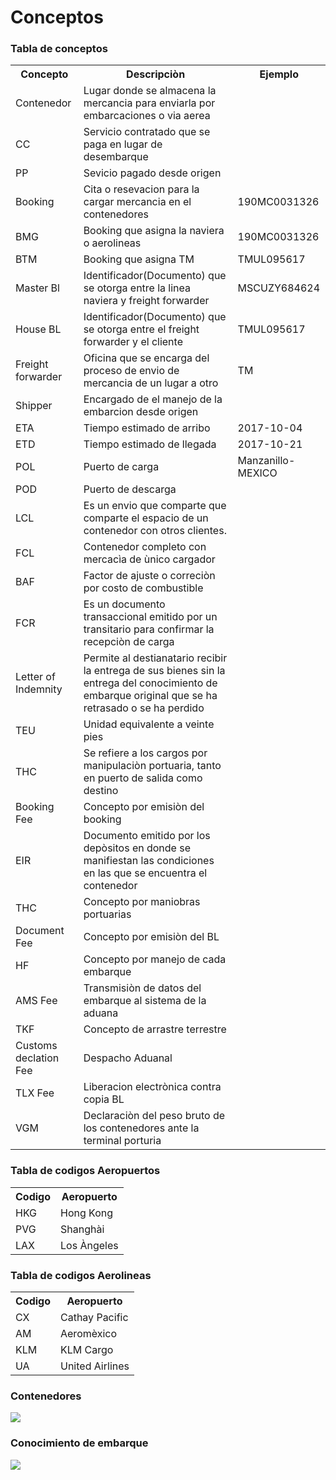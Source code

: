 # Conceptos

### Tabla de conceptos

<table style="width:100%">
    <tr>
        <th>Concepto</th>
        <th>Descripciòn</th>
        <th>Ejemplo</th>
    </tr>
    <tr>
        <td>Contenedor</td>
        <td>Lugar donde se almacena la mercancia para enviarla por embarcaciones o via aerea</td>
        <td></td>
    </tr>
    <tr>
        <td>CC</td>
        <td>Servicio contratado que se paga en lugar de desembarque</td>
        <td></td>
    </tr>
    <tr>
        <td>PP</td>
        <td>Sevicio pagado desde origen</td>
        <td></td>
    </tr>
    <tr>
        <td>Booking</td>
        <td>Cita o resevacion para la cargar mercancia en el contenedores</td>
        <td>190MC0031326</td>
    </tr>
    <tr>
        <td>BMG</td>
        <td>Booking que asigna la naviera o aerolineas</td>
        <td>190MC0031326</td>
    </tr>
    <tr>
        <td>BTM</td>
        <td>Booking que asigna TM</td>
        <td>TMUL095617</td>
    </tr>
    <tr>
        <td>Master Bl</td>
        <td>Identificador(Documento) que se otorga entre la linea naviera y freight forwarder</td>
        <td>MSCUZY684624</td>
    </tr>
    <tr>
        <td>House BL</td>
        <td>Identificador(Documento) que se otorga entre el freight forwarder y el cliente</td>
        <td>TMUL095617</td>
    </tr>
    <tr>
        <td>Freight forwarder</td>
        <td>Oficina que se encarga del proceso de envio de mercancia de un lugar a otro</td>
        <td>TM</td>
    </tr>
    <tr>
        <td>Shipper</td>
        <td>Encargado de el manejo de la embarcion desde origen</td>
        <td></td>
    </tr>
    <tr>
        <td>ETA</td>
        <td>Tiempo estimado de arribo</td>
        <td>2017-10-04</td>
    </tr>
    <tr>
        <td>ETD</td>
        <td>Tiempo estimado de llegada</td>
        <td>2017-10-21</td>
    </tr>
    <tr>
        <td>POL</td>
        <td>Puerto de carga</td>
        <td>Manzanillo-MEXICO</td>
    </tr>
    <tr>
        <td>POD</td>
        <td>Puerto de descarga</td>
        <td></td>
    </tr>
    <tr>
        <td>LCL</td>
        <td>Es un envio que comparte que comparte el espacio de un contenedor con otros clientes.</td>
        <td></td>
    </tr>
    <tr>
        <td>FCL</td>
        <td>Contenedor completo con mercacìa de ùnico cargador</td>
        <td></td>
    </tr>
    <tr>
        <td>BAF</td>
        <td>Factor de ajuste o correciòn por costo de combustible</td>
        <td></td>
    </tr>
    <tr>
        <td>FCR</td>
        <td>Es un documento transaccional emitido por un transitario para confirmar la recepciòn de carga</td>
        <td></td>
    </tr>
    <tr>
        <td>Letter of Indemnity</td>
        <td>Permite al destianatario recibir la entrega de sus bienes sin la entrega del conocimiento de embarque original que se ha retrasado o se ha perdido</td>
        <td></td>
    </tr>
    <tr>
        <td>TEU</td>
        <td>Unidad equivalente a veinte pies</td>
        <td></td>
    </tr>
    <tr>
        <td>THC</td>
        <td>Se refiere a los cargos por manipulaciòn portuaria, tanto en puerto de salida como destino</td>
        <td></td>
    </tr>
    <tr>
        <td>Booking Fee</td>
        <td>Concepto por emisiòn del booking</td>
        <td></td>
    </tr>
    <tr>
        <td>EIR</td>
        <td>Documento emitido por los depòsitos en donde se manifiestan las condiciones en las que se encuentra el contenedor</td>
        <td></td>
    </tr>
    <tr>
        <td>THC</td>
        <td>Concepto por maniobras portuarias</td>
        <td></td>
    </tr>
    <tr>
        <td>Document Fee</td>
        <td>Concepto por emisiòn del BL</td>
        <td></td>
    </tr>
    <tr>
        <td>HF</td>
        <td>Concepto por manejo de cada embarque</td>
        <td></td>
    </tr>
    <tr>
        <td>AMS Fee</td>
        <td>Transmisiòn de datos del embarque al sistema de la aduana</td>
        <td></td>
    </tr>
    <tr>
        <td>TKF</td>
        <td>Concepto de arrastre terrestre</td>
        <td></td>
    </tr>
    <tr>
        <td>Customs declation Fee</td>
        <td>Despacho Aduanal</td>
        <td></td>
    </tr>
    <tr>
        <td>TLX Fee</td>
        <td>Liberacion electrònica contra copia BL</td>
        <td></td>
    </tr>
    <tr>
        <td>VGM</td>
        <td>Declaraciòn del peso bruto de los contenedores ante la terminal porturia</td>
        <td></td>
    </tr>
</table>

### Tabla de codigos Aeropuertos
<table style="width:100%">
    <tr>
      <th>Codigo</th>
      <th>Aeropuerto</th>
    </tr>
    <tr>
      <td>HKG</td>
      <td>Hong Kong</td>
    </tr>
    <tr>
      <td>PVG</td>
      <td>Shanghài</td>
    </tr>
    <tr>
      <td>LAX</td>
      <td>Los Àngeles</td>
    </tr>
</table>

### Tabla de codigos Aerolineas
<table style="width:100%">
    <tr>
      <th>Codigo</th>
      <th>Aeropuerto</th>
    </tr>
    <tr>
      <td>CX</td>
      <td>Cathay Pacific</td>
    </tr>
    <tr>
      <td>AM</td>
      <td>Aeromèxico</td>
    </tr>
    <tr>
      <td>KLM</td>
      <td>KLM Cargo</td>
    </tr>
    <tr>
      <td>UA</td>
      <td>United Airlines</td>
    </tr>
</table>

### Contenedores
<img src="/img/contenedores.png">

### Conocimiento de embarque
<img src="/img/conocimiento_embarque.png">
